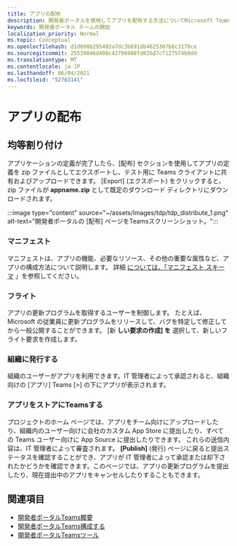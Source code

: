 ```yaml
---
title: アプリの配布
description: 開発者ポータルを使用してアプリを配布する方法についてMicrosoft Teams。
keywords: 開発者ポータル チームの開始
localization_priority: Normal
ms.topic: Conceptual
ms.openlocfilehash: d1d098b295492a7dc3b691db4625307b6c3170ce
ms.sourcegitcommit: 25539046d408c4270b988fd826d7cf1275f4b9dd
ms.translationtype: MT
ms.contentlocale: ja-JP
ms.lasthandoff: 06/04/2021
ms.locfileid: "52763141"
---
```

# <a name="distribute-your-apps"></a>アプリの配布

## <a name="distribute"></a>均等割り付け

アプリケーションの定義が完了したら、[配布] セクションを使用してアプリの定義を zip ファイルとしてエクスポートし、テスト用に Teams クライアントに共有およびアップロードできます。 [Export] (エクスポート) をクリックすると、zip ファイルが **appname.zip** として既定のダウンロード ディレクトリにダウンロードされます。

:::image type="content" source="~/assets/images/tdp/tdp_distribute_1.png" alt-text="開発者ポータルの [配布] ページをTeamsスクリーンショット。":::

### <a name="manifest"></a>マニフェスト

マニフェストは、アプリの機能、必要なリソース、その他の重要な属性など、アプリの構成方法について説明します。 詳細 [については、「マニフェスト スキーマ](~/resources/schema/manifest-schema.md) 」を参照してください。

### <a name="flights"></a>フライト

アプリの更新プログラムを取得するユーザーを制御します。 たとえば、Microsoft の従業員に更新プログラムをリリースして、バグを特定して修正してから一般公開することができます。 [新 **しい要求の作成] を** 選択して、新しいフライト要求を作成します。

### <a name="publish-to-org"></a>組織に発行する

組織のユーザーがアプリを利用できます。IT 管理者によって承認されると、組織向けの [アプリ] Teams [>] の下にアプリが表示されます。

### <a name="publish-your-app-to-teams-store"></a>アプリをストアにTeamsする

プロジェクトのホーム ページでは、アプリをチーム向けにアップロードしたり、組織内のユーザー向けに会社のカスタム App Store に提出したり、すべての Teams ユーザー向けに App Source に提出したりできます。 これらの送信内容は、IT 管理者によって審査されます。 **[Publish]** (発行) ページに戻ると提出ステータスを確認することができ、アプリが IT 管理者によって承認または却下されたかどうかを確認できます。このページでは、アプリの更新プログラムを提出したり、現在提出中のアプリをキャンセルしたりすることもできます。

## <a name="see-also"></a>関連項目

* [開発者ポータルTeams概要](~/concepts/build-and-test/teams-developer-portal.md)
* [開発者ポータルTeams構成する](~/concepts/tdp-configuration.md)
* [開発者ポータルTeamsツール](~/concepts/tdp-tools.md)